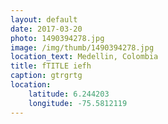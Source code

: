 ```yaml
---
layout: default
date: 2017-03-20
photo: 1490394278.jpg
image: /img/thumb/1490394278.jpg
location_text: Medellin, Colombia
title: fTITLE iefh
caption: gtrgrtg
location:
    latitude: 6.244203
    longitude: -75.5812119
---
```

